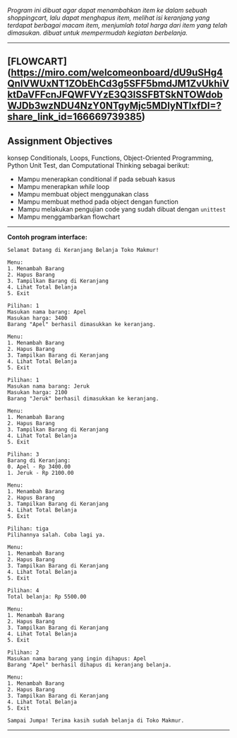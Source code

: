 _Program ini dibuat agar dapat menambahkan item ke dalam sebuah shoppingcart, lalu dapat menghapus item, melihat isi keranjang yang terdapat berbagai macam item, menjumlah total harga dari item yang telah dimasukan.
dibuat untuk mempermudah kegiatan berbelanja._

---

**[FLOWCART]**__(https://miro.com/welcomeonboard/dU9uSHg4QnlVWUxNT1ZObEhCd3g5SFF5bmdJM1ZvUkhiVktDaVFFcnJFQWFVYzE3Q3lSSFBTSkNTOWdobWJDb3wzNDU4NzY0NTgyMjc5MDIyNTIxfDI=?share_link_id=166669739385)__
---

## Assignment Objectives

konsep Conditionals, Loops, Functions, Object-Oriented Programming, Python Unit Test, dan Computational Thinking sebagai berikut:

- Mampu menerapkan conditional if pada sebuah kasus
- Mampu menerapkan _while_ loop
- Mampu membuat object menggunakan class
- Mampu membuat method pada object dengan function
- Mampu melakukan pengujian code yang sudah dibuat dengan `unittest`
- Mampu menggambarkan flowchart

---

**Contoh program interface:**

```
Selamat Datang di Keranjang Belanja Toko Makmur!

Menu:
1. Menambah Barang
2. Hapus Barang
3. Tampilkan Barang di Keranjang
4. Lihat Total Belanja
5. Exit

Pilihan: 1
Masukan nama barang: Apel
Masukan harga: 3400
Barang "Apel" berhasil dimasukkan ke keranjang.

Menu:
1. Menambah Barang
2. Hapus Barang
3. Tampilkan Barang di Keranjang
4. Lihat Total Belanja
5. Exit

Pilihan: 1
Masukan nama barang: Jeruk
Masukan harga: 2100
Barang "Jeruk" berhasil dimasukkan ke keranjang.

Menu:
1. Menambah Barang
2. Hapus Barang
3. Tampilkan Barang di Keranjang
4. Lihat Total Belanja
5. Exit

Pilihan: 3
Barang di Keranjang:
0. Apel - Rp 3400.00
1. Jeruk - Rp 2100.00

Menu:
1. Menambah Barang
2. Hapus Barang
3. Tampilkan Barang di Keranjang
4. Lihat Total Belanja
5. Exit

Pilihan: tiga
Pilihannya salah. Coba lagi ya.

Menu:
1. Menambah Barang
2. Hapus Barang
3. Tampilkan Barang di Keranjang
4. Lihat Total Belanja
5. Exit

Pilihan: 4
Total belanja: Rp 5500.00

Menu:
1. Menambah Barang
2. Hapus Barang
3. Tampilkan Barang di Keranjang
4. Lihat Total Belanja
5. Exit

Pilihan: 2
Masukan nama barang yang ingin dihapus: Apel
Barang "Apel" berhasil dihapus di keranjang belanja.

Menu:
1. Menambah Barang
2. Hapus Barang
3. Tampilkan Barang di Keranjang
4. Lihat Total Belanja
5. Exit

Sampai Jumpa! Terima kasih sudah belanja di Toko Makmur.

```

---
